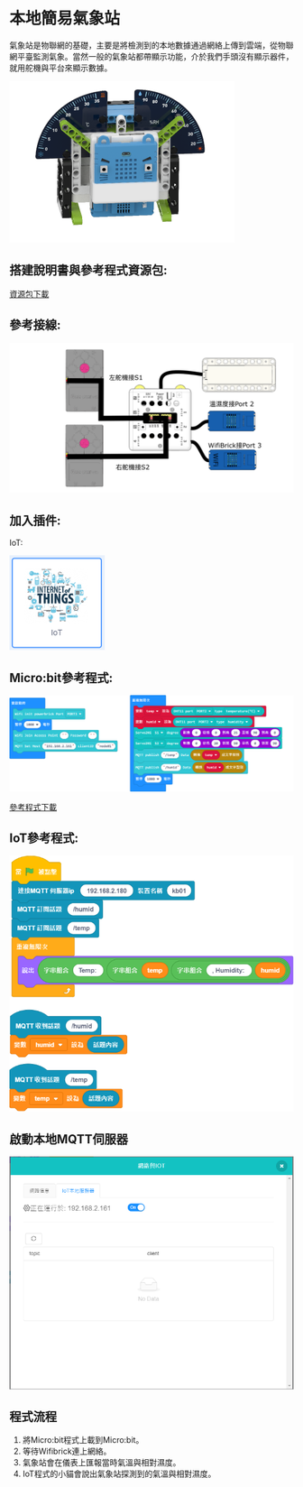 # 本地簡易氣象站

氣象站是物聯網的基礎，主要是將檢測到的本地數據通過網絡上傳到雲端，從物聯網平臺監測氣象。當然一般的氣象站都帶顯示功能，介於我們手頭沒有顯示器件，就用舵機與平台來顯示數據。

![](./images/ex5-1.png)

## 搭建說明書與參考程式資源包:

[資源包下載](http://bit.ly/AIOTKit_SH_ResourcsePack)

## 參考接線:

![](./images/weatherstation_wire_1.87.png)

## 加入插件:

IoT:

![](./images/iot.png)

## Micro:bit參考程式:

![](./images/weatherstation_code_1.87.png)

[參考程式下載](https://makecode.microbit.org/_3gqKev0WHCmW)

## IoT參考程式:

![](./images/weatherstation_iot_code_1.87.png)

## 啟動本地MQTT伺服器

![](./images/mqtt_1.87.png)

## 程式流程

1. 將Micro:bit程式上載到Micro:bit。
1. 等待Wifibrick連上網絡。
2. 氣象站會在儀表上匯報當時氣溫與相對濕度。
3. IoT程式的小貓會說出氣象站探測到的氣溫與相對濕度。